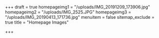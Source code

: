 +++
draft = true
homepageimg1 = "/uploads/IMG_20191209_173906.jpg"
homepageimg2 = "/uploads/IMG_2525.JPG"
homepageimg3 = "/uploads/IMG_20190413_171736.jpg"
menuitem = false
sitemap_exclude = true
title = "Homepage Images"

+++
